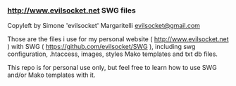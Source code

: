 ###  http://www.evilsocket.net SWG files
Copyleft by Simone 'evilsocket' Margaritelli <evilsocket@gmail.com>

Those are the files i use for my personal website ( http://www.evilsocket.net ) with SWG ( https://github.com/evilsocket/SWG ), including swg configuration, .htaccess, images, styles
Mako templates and txt db files.

This repo is for personal use only, but feel free to learn how to use SWG and/or Mako templates with it.
